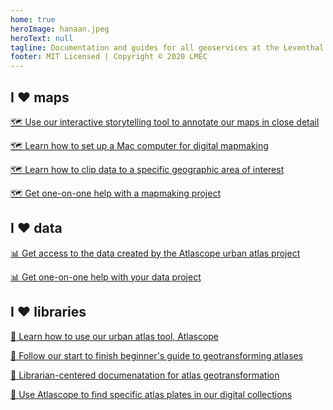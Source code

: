 ```yaml
---
home: true
heroImage: hanaan.jpeg
heroText: null
tagline: Documentation and guides for all geoservices at the Leventhal Map & Education Center at the Boston Public Library
footer: MIT Licensed | Copyright © 2020 LMEC
---
```


<div style="text-align: center">
  <Bit/>
</div>

<div class="features">
  <div class="feature">
    <h2>I ❤️ maps</h2>
      <p><a target = "_blank" href ='./resources/guides/create-stories.html'>🗺️ Use our interactive storytelling tool to annotate our maps in close detail</a><p>
      <p><a target = "_blank" href ='./resources/guides/mac-setup.html'>🗺️ Learn how to set up a Mac computer for digital mapmaking</a><p>  
      <p><a target = "_blank" href ='./resources/guides/clip-by-extent.html'>🗺️ Learn how to clip data to a specific geographic area of interest</a><p>       
    <p><a target = "_blank" href ='./resources/request.html'>🗺️ Get one-on-one help with a mapmaking project</a></p>
  </div>
  <div class="feature">
    <h2>I ❤️ data</h2>
    <p><a target = "_blank" href ='./resources/documentation/access-urban-atlas-data.html'>📊 Get access to the data created by the Atlascope urban atlas project</a></p>
    <p><a target = "_blank" href ='./resources/request.hml'>📊 Get one-on-one help with your data project</a></p>
  </div>
  <div class="feature">
    <h2>I ❤️ libraries</h2>
    <p><a target = "_blank" href ='./resources/documentation/use-atlascope.html'>📖 Learn how to use our urban atlas tool, Atlascope</a></p>
    <p><a target = "_blank" href ='./resources/guides/create-mosaics.html'>📖 Follow our start to finish beginner's guide to geotransforming atlases</a></p>
    <p><a target = "_blank" href ='./resources/documentation/create-urban-atlas-data.html'>📖 Librarian-centered documenatation for atlas geotransformation</a></p>
    <p><a target = "_blank" href ='./resources/guides/locate-atlas-plates.html'>📖 Use Atlascope to find specific atlas plates in our digital collections</a></p>
  </div>
</div>
